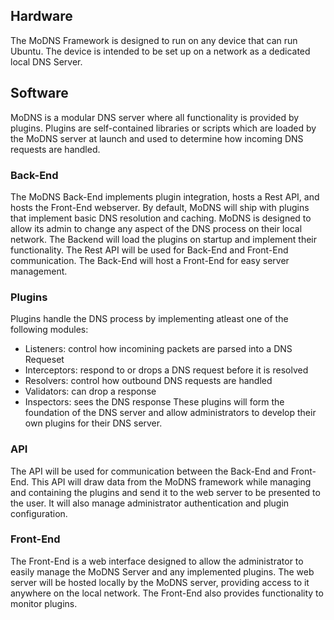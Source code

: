 ## Hardware
The MoDNS Framework is designed to run on any device that can run Ubuntu. The device is intended to be set up on a network as a dedicated local DNS Server.

## Software
MoDNS is a modular DNS server where all functionality is provided by plugins. Plugins are self-contained libraries or scripts which are loaded by the MoDNS server at launch and used to determine how incoming DNS requests are handled. 

### Back-End
The MoDNS Back-End implements plugin integration, hosts a Rest API, and hosts the Front-End webserver. By default, MoDNS will ship with plugins that implement basic DNS resolution and caching. MoDNS is designed to allow its admin to change any aspect of the DNS process on their local network.  The Backend will load the plugins on startup and implement their functionality. The Rest API will be used for Back-End and Front-End communication. The Back-End will host a Front-End for easy server management.

### Plugins
Plugins handle the DNS process by implementing atleast one of the following modules:
 - Listeners: control how incomining packets are parsed into a DNS Requeset
 - Interceptors: respond to or drops a DNS request before it is resolved
 - Resolvers: control how outbound DNS requests are handled
 - Validators: can drop a response
 - Inspectors: sees the DNS response
These plugins will form the foundation of the DNS server and allow administrators to develop their own plugins for their DNS server.

### API
The API will be used for communication between the Back-End and Front-End. This API will draw data from the MoDNS framework while managing and containing the plugins and send it to the web server to be presented to the user. It will also manage administrator authentication and plugin configuration.

### Front-End
The Front-End is a web interface designed to allow the administrator to easily manage the MoDNS Server and any implemented plugins. The web server will be hosted locally by the MoDNS server, providing access to it anywhere on the local network. The Front-End also provides functionality to monitor plugins.

